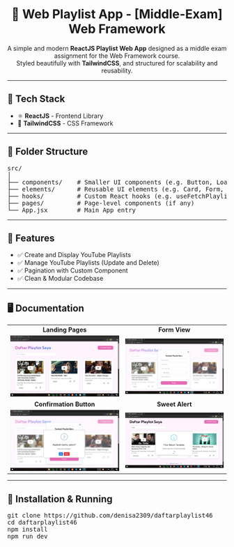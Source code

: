 <h1 align="center">🎵 Web Playlist App - [Middle-Exam] Web Framework</h1>

<p align="center">
  A simple and modern <b>ReactJS Playlist Web App</b> designed as a middle exam assignment for the Web Framework course.<br/>
  Styled beautifully with <b>TailwindCSS</b>, and structured for scalability and reusability.
</p>

<hr/>

<h2>🚀 Tech Stack</h2>

<ul>
  <li>⚛️ <b>ReactJS</b> - Frontend Library</li>
  <li>🎨 <b>TailwindCSS</b> - CSS Framework</li>
</ul>

<hr/>

<h2>📁 Folder Structure</h2>

<pre>
src/
│
├── components/    # Smaller UI components (e.g. Button, Loading, etc.)
├── elements/      # Reusable UI elements (e.g. Card, Form, etc.)
├── hooks/         # Custom React hooks (e.g. useFetchPlaylist, usePostPlaylist, etc.)
├── pages/         # Page-level components (if any)
└── App.jsx        # Main App entry
</pre>

<hr/>

<h2>🎯 Features</h2>

<ul>
  <li>✅ Create and Display YouTube Playlists</li>
  <li>✅ Manage YouTube Playlists (Update and Delete)</li>
  <li>✅ Pagination with Custom Component</li>
  <li>✅ Clean & Modular Codebase</li>
</ul>

<hr/>

<h2>🖥️ Documentation</h2>

<table>
  <tr>
    <td align="center"><b>Landing Pages</b></td>
    <td align="center"><b>Form View</b></td>
  </tr>
  <tr>
    <td align="center">
      <img src="/public/landing-pages.png" alt="landing-pages" width="400"/>
    </td>
    <td align="center">
      <img src="/public/form-view.png" alt="form-view" width="400"/>
    </td>
  </tr>
  <tr>
    <td align="center"><b>Confirmation Button</b></td>
    <td align="center"><b>Sweet Alert</b></td>
  </tr>
  <tr>
    <td align="center">
      <img src="/public/confirmation-button.png" alt="confirmation-button" width="400"/>
    </td>
    <td align="center">
      <img src="/public/sweet-alert.png" alt="sweet-alert" width="400"/>
    </td>
  </tr>
</table>

<hr/>

<h2>🔧 Installation & Running</h2>

<pre>
git clone https://github.com/denisa2309/daftarplaylist46
cd daftarplaylist46
npm install
npm run dev
</pre>
